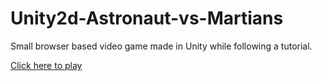 # Unity2d-Astronaut-vs-Martians
Small browser based video game made in Unity while following a tutorial. 

[Click here to play](https://ramurray.github.io/Unity2d-Astronaut-vs-Martians/)
